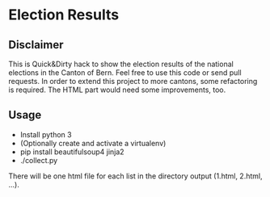 Election Results
================

Disclaimer
----------

This is Quick&Dirty hack to show the election results of the national elections
in the Canton of Bern. Feel free to use this code or send pull requests. In
order to extend this project to more cantons, some refactoring is required. The
HTML part would need some improvements, too.

Usage
-----

- Install python 3
- (Optionally create and activate a virtualenv)
- pip install beautifulsoup4 jinja2
- ./collect.py

There will be one html file for each list in the directory output (1.html,
2.html, ...).
